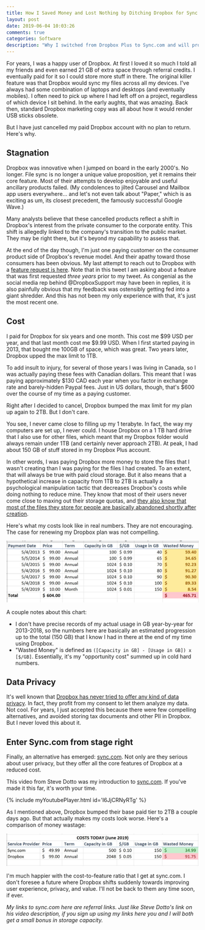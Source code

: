 ```yaml
---
title: How I Saved Money and Lost Nothing by Ditching Dropbox for Sync.com
layout: post
date: 2019-06-04 10:03:26 
comments: true
categories: Software
description: "Why I switched from Dropbox Plus to Sync.com and will probably never switch back."
---
```


[sync-referral]: https://www.sync.com/?_sync_refer=857f710b0

For years, I was a happy user of Dropbox. At first I loved it so much I told all my friends and even earned 21 GB of extra space through referral credits. I eventually paid for it so I could store more stuff in there. The original killer feature was that Dropbox would sync my files across all my devices. I've always had some combination of laptops and desktops (and eventually mobiles). I often need to pick up where I had left off on a project, regardless of which device I sit behind. In the early aughts, that was amazing. Back then, standard Dropbox marketing copy was all about how it would render USB sticks obsolete.

But I have just cancelled my paid Dropbox account with no plan to return. Here's why.

## Stagnation

Dropbox was innovative when I jumped on board in the early 2000's. No longer. File sync is no longer a unique value proposition, yet it remains their core feature. Most of their attempts to develop enjoyable and useful ancillary products failed. (My condolences to jilted Carousel and Mailbox app users everywhere... and let's not even talk about "Paper," which is as exciting as um, its closest precedent, the famously successful Google Wave.)

Many analysts believe that these cancelled products reflect a shift in Dropbox's interest from the private consumer to the corporate entity. This shift is allegedly linked to the company's transition to the public market. They may be right there, but it's beyond my capability to assess that.

At the end of the day though, I'm just one paying customer on the consumer product side of Dropbox's revenue model. And their apathy toward those consumers has been obvious. My last attempt to reach out to Dropbox with a [feature request is here](https://twitter.com/dtjohnso/status/1067803090676535296). Note that in this tweet I am asking about a feature that was first requested *three years* prior to my tweet. As congenial as the social media rep behind @DropboxSupport may have been in replies, it is also painfully obvious that my feedback was ostensibly getting fed into a giant shredder. And this has not been my only experience with that, it's just the most recent one.

## Cost

I paid for Dropbox for six years and one month. This cost me $99 USD per year, and that last month cost me $9.99 USD. When I first started paying in 2013, that bought me 100GB of space, which was great. Two years later, Dropbox upped the max limit to 1TB. 

To add insult to injury, for several of those years I was living in Canada, so I was actually paying these fees with Canadian dollars. This meant that I was paying approximately $130 CAD each year when you factor in exchange rate and barely-hidden Paypal fees. Just in US dollars, though, that's $600 over the course of my time as a paying customer.

Right after I decided to cancel, Dropbox bumped the max limit for my plan up again to 2TB. But I don't care. 

You see, I never came close to filling up my 1 terabyte. In fact, the way my computers are set up, I never could. I house Dropbox on a 1 TB hard drive that I also use for other files, which meant that my Dropbox folder would always remain under 1TB (and certainly never approach 2TB). At peak, I had about 150 GB of stuff stored in my Dropbox Plus account.

In other words, I was paying Dropbox more money to store the files that I wasn't creating than I was paying for the files I had created. To an extent, that will always be true with paid cloud storage. But it also means that a hypothetical increase in capacity from 1TB to 2TB is actually a psychological manipulation tactic that decreases Dropbox's costs while doing nothing to reduce mine. They know that most of their users never come close to maxing out their storage quotas, and [they also know that most of the files they store for people are basically abandoned shortly after creation](https://techcrunch.com/2019/05/06/dropbox-adds-cold-storage-layer-for-less-frequently-access-files/).

Here's what my costs look like in real numbers. They are not encouraging. The case for renewing my Dropbox plan was not compelling.

![](/images/2019/06/dropbox-costs-1.png)

A couple notes about this chart:

* I don't have precise records of my actual usage in GB year-by-year for 2013-2018, so the numbers here are basically an estimated progression up to the total (150 GB) that I know I had in there at the end of my time using Dropbox.
* "Wasted Money" is defined as `([Capacity in GB] - [Usage in GB]) x [$/GB]`. Essentially, it's my "opportunity cost" summed up in cold hard numbers.

## Data Privacy

It's well known that [Dropbox has never tried to offer any kind of data privacy](https://en.wikipedia.org/wiki/Criticism_of_Dropbox). In fact, they profit from my consent to let them analyze my data. Not cool. For years, I just accepted this because there were few compelling alternatives, and avoided storing tax documents and other PII in Dropbox. But I never loved this about it.

## Enter Sync.com from stage right

Finally, an alternative has emerged: [sync.com][sync-referral]. Not only are they serious about user privacy, but they offer all the core features of Dropbox at a reduced cost.

This video from Steve Dotto was my introduction to [sync.com][sync-referral]. If you've made it this far, it's worth your time.

{% include myYoutubePlayer.html id='I6JjCRNyRTg' %}


As I mentioned above, Dropbox bumped their base paid tier to 2TB a couple days ago. But that actually makes my costs look worse. Here's a comparison of money wastage:

![](/images/2019/06/dropbox-costs-2.png)

I'm much happier with the cost-to-feature ratio that I get at sync.com. I don't foresee a future where Dropbox shifts suddenly towards improving user experience, privacy, and value. I'll not be back to them any time soon, if ever.

*My links to sync.com here are referral links. Just like Steve Dotto's link on his video description, if you sign up using my links here you and I will both get a small bonus in storage capacity.*